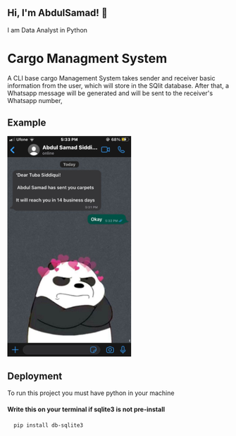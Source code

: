 
## Hi, I'm AbdulSamad! 🤍
I am Data Analyst in Python


# Cargo Managment System


A CLI base cargo Management System takes sender and receiver basic information from the user, which will store in the SQlit database.
After that, a Whatsapp message will be generated and will be sent to the receiver's Whatsapp number,


## Example
<img src='eg.jpg' height=500>




## Deployment

To run this project you must have python in your machine

#### Write this on your terminal if sqlite3 is not pre-install
```bash
  pip install db-sqlite3
```




